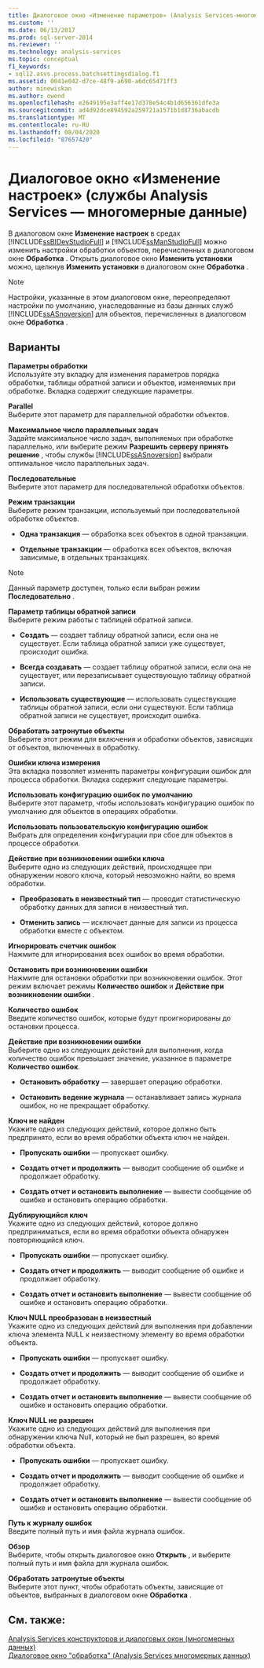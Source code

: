 ```yaml
---
title: Диалоговое окно «Изменение параметров» (Analysis Services-многомерные данные) | Документация Майкрософт
ms.custom: ''
ms.date: 06/13/2017
ms.prod: sql-server-2014
ms.reviewer: ''
ms.technology: analysis-services
ms.topic: conceptual
f1_keywords:
- sql12.asvs.process.batchsettingsdialog.f1
ms.assetid: 0041e042-d7ce-48f9-a690-a6dc65471ff3
author: minewiskan
ms.author: owend
ms.openlocfilehash: e2649195e3aff4e17d378e54c4b1d656361dfe3a
ms.sourcegitcommit: ad4d92dce894592a259721a1571b1d8736abacdb
ms.translationtype: MT
ms.contentlocale: ru-RU
ms.lasthandoff: 08/04/2020
ms.locfileid: "87657420"
---
```

# <a name="change-settings-dialog-box-analysis-services---multidimensional-data"></a>Диалоговое окно «Изменение настроек» (службы Analysis Services — многомерные данные)
  В диалоговом окне **Изменение настроек** в средах [!INCLUDE[ssBIDevStudioFull](../includes/ssbidevstudiofull-md.md)] и [!INCLUDE[ssManStudioFull](../includes/ssmanstudiofull-md.md)] можно изменить настройки обработки объектов, перечисленных в диалоговом окне **Обработка** . Открыть диалоговое окно **Изменить установки** можно, щелкнув **Изменить установки** в диалоговом окне **Обработка** .  
  
> [!NOTE]  
>   Настройки, указанные в этом диалоговом окне, переопределяют настройки по умолчанию, унаследованные из базы данных служб [!INCLUDE[ssASnoversion](../includes/ssasnoversion-md.md)] для объектов, перечисленных в диалоговом окне **Обработка** .  
  
## <a name="options"></a>Варианты  
 **Параметры обработки**  
 Используйте эту вкладку для изменения параметров порядка обработки, таблицы обратной записи и объектов, изменяемых при обработке. Вкладка содержит следующие параметры.  
  
 **Parallel**  
 Выберите этот параметр для параллельной обработки объектов.  
  
 **Максимальное число параллельных задач**  
 Задайте максимальное число задач, выполняемых при обработке параллельно, или выберите режим **Разрешить серверу принять решение** , чтобы службы [!INCLUDE[ssASnoversion](../includes/ssasnoversion-md.md)] выбрали оптимальное число параллельных задач.  
  
 **Последовательные**  
 Выберите этот параметр для последовательной обработки объектов.  
  
 **Режим транзакции**  
 Выберите режим транзакции, используемый при последовательной обработке объектов.  
  
-   **Одна транзакция** — обработка всех объектов в одной транзакции.  
  
-   **Отдельные транзакции** — обработка всех объектов, включая зависимые, в отдельных транзакциях.  
  
> [!NOTE]  
>   Данный параметр доступен, только если выбран режим **Последовательно** .  
  
 **Параметр таблицы обратной записи**  
 Выберите режим работы с таблицей обратной записи.  
  
-   **Создать** — создает таблицу обратной записи, если она не существует. Если таблица обратной записи уже существует, происходит ошибка.  
  
-   **Всегда создавать** — создает таблицу обратной записи, если она не существует, или перезаписывает существующую таблицу обратной записи.  
  
-   **Использовать существующие** — использовать существующие таблицы обратной записи, если они существуют. Если таблица обратной записи не существует, происходит ошибка.  
  
 **Обработать затронутые объекты**  
 Выберите этот режим для включения и обработки объектов, зависящих от объектов, включенных в обработку.  
  
 **Ошибки ключа измерения**  
 Эта вкладка позволяет изменять параметры конфигурации ошибок для процесса обработки. Вкладка содержит следующие параметры.  
  
 **Использовать конфигурацию ошибок по умолчанию**  
 Выберите этот параметр, чтобы использовать конфигурацию ошибок по умолчанию для объектов в операциях обработки.  
  
 **Использовать пользовательскую конфигурацию ошибок**  
 Выбрать для определения конфигурации при сбое для объектов в процессе обработки.  
  
 **Действие при возникновении ошибки ключа**  
 Выберите одно из следующих действий, происходящее при обнаружении нового ключа, который невозможно найти, во время обработки.  
  
-   **Преобразовать в неизвестный тип** — проводит статистическую обработку данных для записи в неизвестный тип.  
  
-   **Отменить запись** — исключает данные для записи из процесса обработки вместе с объектом.  
  
 **Игнорировать счетчик ошибок**  
 Нажмите для игнорирования всех ошибок во время обработки.  
  
 **Остановить при возникновении ошибки**  
 Нажмите для остановки обработки при возникновении ошибок. Этот режим включает режимы **Количество ошибок** и **Действие при возникновении ошибки** .  
  
 **Количество ошибок**  
 Введите количество ошибок, которые будут проигнорированы до остановки процесса.  
  
 **Действие при возникновении ошибки**  
 Выберите одно из следующих действий для выполнения, когда количество ошибок превышает значение, указанное в параметре **Количество ошибок**.  
  
-   **Остановить обработку** — завершает операцию обработки.  
  
-   **Остановить ведение журнала** — останавливает запись журнала ошибок, но не прекращает обработку.  
  
 **Ключ не найден**  
 Укажите одно из следующих действий, которое должно быть предпринято, если во время обработки объекта ключ не найден.  
  
-   **Пропускать ошибки** — пропускает ошибку.  
  
-   **Создать отчет и продолжить** — выводит сообщение об ошибке и продолжает обработку.  
  
-   **Создать отчет и остановить выполнение** — вывести сообщение об ошибке и остановить операцию обработки.  
  
 **Дублирующийся ключ**  
 Укажите одно из следующих действий, которое должно предприниматься, если во время обработки объекта обнаружен повторяющийся ключ.  
  
-   **Пропускать ошибки** — пропускает ошибку.  
  
-   **Создать отчет и продолжить** — выводит сообщение об ошибке и продолжает обработку.  
  
-   **Создать отчет и остановить выполнение** — вывести сообщение об ошибке и остановить операцию обработки.  
  
 **Ключ NULL преобразован в неизвестный**  
 Укажите одно из следующих действий для выполнения при добавлении ключа элемента NULL к неизвестному элементу во время обработки объекта.  
  
-   **Пропускать ошибки** — пропускает ошибку.  
  
-   **Создать отчет и продолжить** — выводит сообщение об ошибке и продолжает обработку.  
  
-   **Создать отчет и остановить выполнение** — вывести сообщение об ошибке и остановить операцию обработки.  
  
 **Ключ NULL не разрешен**  
 Укажите одно из следующих действий для выполнения при обнаружении ключа Null, который не был разрешен, во время обработки объекта.  
  
-   **Пропускать ошибки** — пропускает ошибку.  
  
-   **Создать отчет и продолжить** — выводит сообщение об ошибке и продолжает обработку.  
  
-   **Создать отчет и остановить выполнение** — вывести сообщение об ошибке и остановить операцию обработки.  
  
 **Путь к журналу ошибок**  
 Введите полный путь и имя файла журнала ошибок.  
  
 **Обзор**  
 Выберите, чтобы открыть диалоговое окно **Открыть** , и выберите полный путь и имя файла для журнала ошибок.  
  
 **Обработать затронутые объекты**  
 Выберите этот пункт, чтобы обработать объекты, зависящие от объектов, выбранных в диалоговом окне **Обработка** .  
  
## <a name="see-also"></a>См. также:  
 [Analysis Services конструкторов и диалоговых окон &#40;многомерных данных&#41;](analysis-services-designers-and-dialog-boxes-multidimensional-data.md)   
 [Диалоговое окно "обработка" &#40;Analysis Services многомерных данных&#41;](process-dialog-box-analysis-services-multidimensional-data.md)  
  
  
